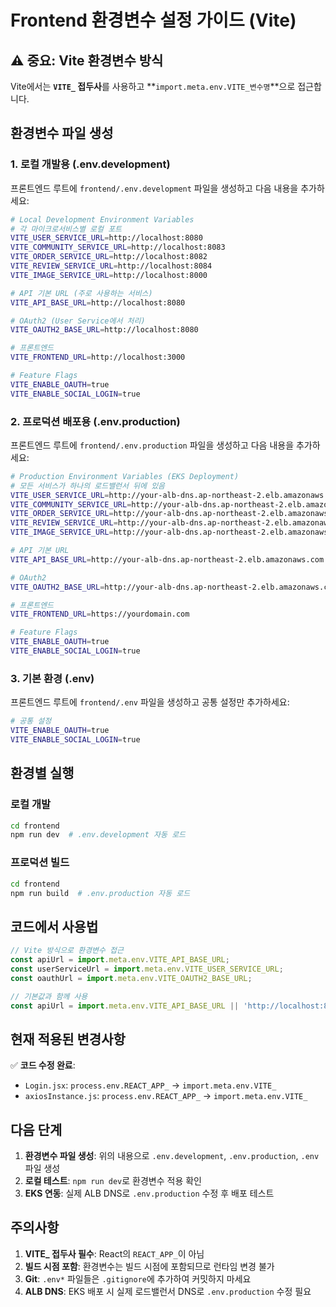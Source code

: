 # Frontend 환경변수 설정 가이드 (Vite)

## ⚠️ 중요: Vite 환경변수 방식

Vite에서는 **`VITE_` 접두사**를 사용하고 **`import.meta.env.VITE_변수명`**으로 접근합니다.

## 환경변수 파일 생성

### 1. 로컬 개발용 (.env.development)
프론트엔드 루트에 `frontend/.env.development` 파일을 생성하고 다음 내용을 추가하세요:

```bash
# Local Development Environment Variables
# 각 마이크로서비스별 로컬 포트
VITE_USER_SERVICE_URL=http://localhost:8080
VITE_COMMUNITY_SERVICE_URL=http://localhost:8083
VITE_ORDER_SERVICE_URL=http://localhost:8082
VITE_REVIEW_SERVICE_URL=http://localhost:8084
VITE_IMAGE_SERVICE_URL=http://localhost:8000

# API 기본 URL (주로 사용하는 서비스)
VITE_API_BASE_URL=http://localhost:8080

# OAuth2 (User Service에서 처리)
VITE_OAUTH2_BASE_URL=http://localhost:8080

# 프론트엔드
VITE_FRONTEND_URL=http://localhost:3000

# Feature Flags
VITE_ENABLE_OAUTH=true
VITE_ENABLE_SOCIAL_LOGIN=true
```

### 2. 프로덕션 배포용 (.env.production)
프론트엔드 루트에 `frontend/.env.production` 파일을 생성하고 다음 내용을 추가하세요:

```bash
# Production Environment Variables (EKS Deployment)
# 모든 서비스가 하나의 로드밸런서 뒤에 있음
VITE_USER_SERVICE_URL=http://your-alb-dns.ap-northeast-2.elb.amazonaws.com
VITE_COMMUNITY_SERVICE_URL=http://your-alb-dns.ap-northeast-2.elb.amazonaws.com
VITE_ORDER_SERVICE_URL=http://your-alb-dns.ap-northeast-2.elb.amazonaws.com
VITE_REVIEW_SERVICE_URL=http://your-alb-dns.ap-northeast-2.elb.amazonaws.com
VITE_IMAGE_SERVICE_URL=http://your-alb-dns.ap-northeast-2.elb.amazonaws.com

# API 기본 URL
VITE_API_BASE_URL=http://your-alb-dns.ap-northeast-2.elb.amazonaws.com

# OAuth2
VITE_OAUTH2_BASE_URL=http://your-alb-dns.ap-northeast-2.elb.amazonaws.com

# 프론트엔드
VITE_FRONTEND_URL=https://yourdomain.com

# Feature Flags
VITE_ENABLE_OAUTH=true
VITE_ENABLE_SOCIAL_LOGIN=true
```

### 3. 기본 환경 (.env)
프론트엔드 루트에 `frontend/.env` 파일을 생성하고 공통 설정만 추가하세요:

```bash
# 공통 설정
VITE_ENABLE_OAUTH=true
VITE_ENABLE_SOCIAL_LOGIN=true
```

## 환경별 실행

### 로컬 개발
```bash
cd frontend
npm run dev  # .env.development 자동 로드
```

### 프로덕션 빌드
```bash
cd frontend
npm run build  # .env.production 자동 로드
```

## 코드에서 사용법

```javascript
// Vite 방식으로 환경변수 접근
const apiUrl = import.meta.env.VITE_API_BASE_URL;
const userServiceUrl = import.meta.env.VITE_USER_SERVICE_URL;
const oauthUrl = import.meta.env.VITE_OAUTH2_BASE_URL;

// 기본값과 함께 사용
const apiUrl = import.meta.env.VITE_API_BASE_URL || 'http://localhost:8080';
```

## 현재 적용된 변경사항

✅ **코드 수정 완료**:
- `Login.jsx`: `process.env.REACT_APP_` → `import.meta.env.VITE_`
- `axiosInstance.js`: `process.env.REACT_APP_` → `import.meta.env.VITE_`

## 다음 단계

1. **환경변수 파일 생성**: 위의 내용으로 `.env.development`, `.env.production`, `.env` 파일 생성
2. **로컬 테스트**: `npm run dev`로 환경변수 적용 확인
3. **EKS 연동**: 실제 ALB DNS로 `.env.production` 수정 후 배포 테스트

## 주의사항

1. **VITE_ 접두사 필수**: React의 `REACT_APP_`이 아님
2. **빌드 시점 포함**: 환경변수는 빌드 시점에 포함되므로 런타임 변경 불가
3. **Git**: `.env*` 파일들은 `.gitignore`에 추가하여 커밋하지 마세요
4. **ALB DNS**: EKS 배포 시 실제 로드밸런서 DNS로 `.env.production` 수정 필요
